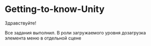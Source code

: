 # Getting-to-know-Unity
Здравствуйте!

Все задания выполнил. В роли загружаемого уровня дозагрузка элемента меню в отдельной сцене

